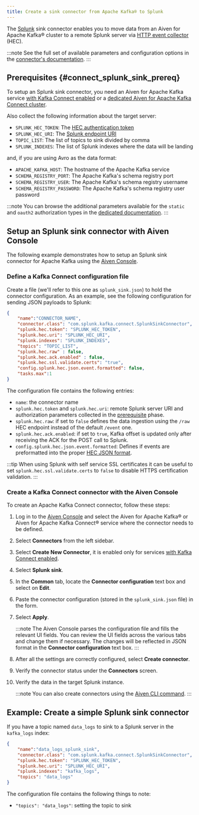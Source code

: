 ```yaml
---
title: Create a sink connector from Apache Kafka® to Splunk
---
```


The [Splunk](https://www.splunk.com/) sink connector enables you to move
data from an Aiven for Apache Kafka® cluster to a remote Splunk server
via [HTTP event
collector](https://docs.splunk.com/Documentation/Splunk/latest/Data/FormateventsforHTTPEventCollector)
(HEC).

:::note
See the full set of available parameters and configuration
options in the [connector's
documentation](https://github.com/splunk/kafka-connect-splunk).
:::

## Prerequisites {#connect_splunk_sink_prereq}

To setup an Splunk sink connector, you need an Aiven for Apache Kafka
service [with Kafka Connect enabled](enable-connect) or a
[dedicated Aiven for Apache Kafka Connect cluster](/docs/products/kafka/kafka-connect/get-started#apache_kafka_connect_dedicated_cluster).

Also collect the following information about the
target server:

-   `SPLUNK_HEC_TOKEN`: The [HEC authentication
    token](https://docs.splunk.com/Documentation/Splunk/latest/Data/FormateventsforHTTPEventCollector)
-   `SPLUNK_HEC_URI`: The [Splunk endpoint
    URI](https://docs.splunk.com/Documentation/Splunk/9.0.1/Data/UsetheHTTPEventCollector)
-   `TOPIC_LIST`: The list of topics to sink divided by comma
-   `SPLUNK_INDEXES`: The list of Splunk indexes where the data will be
    landing

and, if you are using Avro as the data format:

-   `APACHE_KAFKA_HOST`: The hostname of the Apache Kafka service
-   `SCHEMA_REGISTRY_PORT`: The Apache Kafka's schema registry port
-   `SCHEMA_REGISTRY_USER`: The Apache Kafka's schema registry username
-   `SCHEMA_REGISTRY_PASSWORD`: The Apache Kafka's schema registry user
    password

:::note
You can browse the additional parameters available for the `static` and
`oauth2` authorization types in the [dedicated
documentation](https://github.com/aiven/http-connector-for-apache-kafka/blob/main/docs/sink-connector-config-options.rst).
:::

## Setup an Splunk sink connector with Aiven Console

The following example demonstrates how to setup an Splunk sink connector
for Apache Kafka using the [Aiven Console](https://console.aiven.io/).

### Define a Kafka Connect configuration file

Create a file (we'll refer to this one as `splunk_sink.json`) to hold
the connector configuration. As an example, see the following configuration
for sending JSON payloads to Splunk:

```json
{
    "name":"CONNECTOR_NAME",
    "connector.class": "com.splunk.kafka.connect.SplunkSinkConnector",
    "splunk.hec.token": "SPLUNK_HEC_TOKEN",
    "splunk.hec.uri": "SPLUNK_HEC_URI",
    "splunk.indexes": "SPLUNK_INDEXES",
    "topics": "TOPIC_LIST",
    "splunk.hec.raw" : false,
    "splunk.hec.ack.enabled" : false,
    "splunk.hec.ssl.validate.certs": "true",
    "config.splunk.hec.json.event.formatted": false,
    "tasks.max":1
}
```

The configuration file contains the following entries:

-   `name`: the connector name
-   `splunk.hec.token` and `splunk.hec.uri`: remote Splunk server URI
    and authorization parameters collected in the
    [prerequisite](/docs/products/kafka/kafka-connect/howto/splunk-sink#connect_splunk_sink_prereq) phase.
-   `splunk.hec.raw`: if set to `false` defines the data ingestion using
    the `/raw` HEC endpoint instead of the default `/event` one.
-   `splunk.hec.ack.enabled`: if set to `true`, Kafka offset is updated
    only after receiving the ACK for the POST call to Splunk.
-   `config.splunk.hec.json.event.formatted`: Defines if events are
    preformatted into the proper [HEC JSON
    format](https://docs.splunk.com/Documentation/KafkaConnect/2.0.2/User/Parameters).

:::tip
When using Splunk with self service SSL certificates it can be useful
to set `splunk.hec.ssl.validate.certs` to `false` to disable HTTPS
certification validation.
:::

### Create a Kafka Connect connector with the Aiven Console

To create an Apache Kafka Connect connector, follow these steps:

1.  Log in to the [Aiven Console](https://console.aiven.io/) and select
    the Aiven for Apache Kafka® or Aiven for Apache Kafka Connect®
    service where the connector needs to be defined.

2.  Select **Connectors** from the left sidebar.

3.  Select **Create New Connector**, it is enabled only for
    services
    [with Kafka Connect enabled](enable-connect).

4.  Select **Splunk sink**.

5.  In the **Common** tab, locate the **Connector configuration** text
    box and select on **Edit**.

6.  Paste the connector configuration (stored in the `splunk_sink.json`
    file) in the form.

7.  Select **Apply**.

    :::note
    The Aiven Console parses the configuration file and fills the
    relevant UI fields. You can review the UI fields across the various
    tabs and change them if necessary. The changes will be reflected in
    JSON format in the **Connector configuration** text box.
    :::

8.  After all the settings are correctly configured, select **Create
    connector**.

9.  Verify the connector status under the **Connectors** screen.

10. Verify the data in the target Splunk instance.

    :::note
    You can also create connectors using the
    [Aiven CLI command](/docs/tools/cli/service/connector#avn_service_connector_create).
    :::

## Example: Create a simple Splunk sink connector

If you have a topic named `data_logs` to sink to a Splunk
server in the `kafka_logs` index:

```json
{
    "name":"data_logs_splunk_sink",
    "connector.class": "com.splunk.kafka.connect.SplunkSinkConnector",
    "splunk.hec.token": "SPLUNK_HEC_TOKEN",
    "splunk.hec.uri": "SPLUNK_HEC_URI",
    "splunk.indexes": "kafka_logs",
    "topics": "data_logs"
}
```

The configuration file contains the following things to note:

-   `"topics": "data_logs"`: setting the topic to sink
